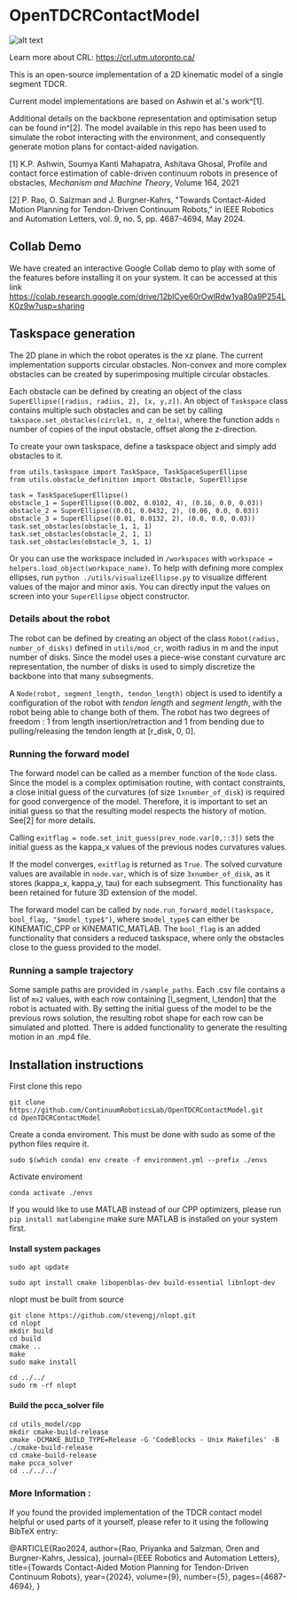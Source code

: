 # OpenTDCRContactModel
![alt text](https://crl.utm.utoronto.ca/assets/images/CRLab%20logo_dark_1_large.png)

Learn more about CRL: https://crl.utm.utoronto.ca/


This is an open-source implementation of a 2D kinematic model of a single segment TDCR. 


Current model implementations are based on Ashwin et al.'s work^[1]. 

Additional details on the backbone representation and optimisation setup can be found in^[2]. The model available in this repo has been used to simulate the robot interacting with the environment, and consequently generate motion plans for contact-aided navigation.

[1] K.P. Ashwin, Soumya Kanti Mahapatra, Ashitava Ghosal, Profile and contact force estimation of cable-driven continuum robots in presence of obstacles, _Mechanism and Machine Theory_, Volume 164, 2021

[2] P. Rao, O. Salzman and J. Burgner-Kahrs, "Towards Contact-Aided Motion Planning for Tendon-Driven Continuum Robots," in IEEE Robotics and Automation Letters, vol. 9, no. 5, pp. 4687-4694, May 2024.

## Collab Demo
We have created an interactive Google Collab demo to play with some of the features before installing it on your system. It can be accessed at this link
https://colab.research.google.com/drive/12blCye60rOwlRdw1ya80a9P254LK0z9w?usp=sharing

## Taskspace generation
The 2D plane in which the robot operates is the xz plane. 
The current implementation supports circular obstacles. Non-convex and more complex obstacles can be created by superimposing multiple circular obstacles. 

Each obstacle can be defined by creating an object of the class `SuperEllipse([radius, radius, 2], [x, y,z])`. An object of `Taskspace` class contains multiple such obstacles and can be set by calling `takspace.set_obstacles(circle1, n, z_delta)`, where the function adds `n` number of copies of the input obstacle, offset along the z-direction. 

To create your own taskspace, define a taskspace object and simply add obstacles to it.
```
from utils.taskspace import TaskSpace, TaskSpaceSuperEllipse
from utils.obstacle_definition import Obstacle, SuperEllipse

task = TaskSpaceSuperEllipse()
obstacle_1 = SuperEllipse((0.002, 0.0102, 4), (0.16, 0.0, 0.03))
obstacle_2 = SuperEllipse((0.01, 0.0432, 2), (0.06, 0.0, 0.03))
obstacle_3 = SuperEllipse((0.01, 0.0132, 2), (0.0, 0.0, 0.03))
task.set_obstacles(obstacle_1, 1, 1)
task.set_obstacles(obstacle_2, 1, 1)
task.set_obstacles(obstacle_3, 1, 1)    
```
Or you can use the workspace included in ```/workspaces``` with ```workspace = helpers.load_object(workspace_name)```.
To help with defining more complex ellipses, run ```python ./utils/visualizeEllipse.py``` to visualize different values of the major and minor axis. You can directly input the values on screen into your ```SuperEllipse``` object constructor.




### Details about the robot
The robot can be defined by creating an object of the class `Robot(radius, number_of_disks)` defined in `utils/mod_cr`, woith radius in m and the input number of disks. Since the model uses a piece-wise constant curvature arc representation, the number of disks is used to simply discretize the backbone into that many subsegments.  

A `Node(robot, segment_length, tendon_length)` object is used to identify a configuration of the robot with _tendon length_ and _segment length_, with the robot being able to change both of them. The robot has two degrees of freedom : 1 from length insertion/retraction and 1 from bending due to pulling/releasing the tendon length at [r_disk, 0, 0]. 


### Running the forward model
The forward model can be called as a member function of the `Node` class. Since the model is a complex optimisation routine, with contact constraints, a close initial guess of the curvatures (of size `1xnumber_of_disk`) is required for good convergence of the model. 
Therefore, it is important to set an initial guess so that the resulting model respects the history of motion. See[2] for more details. 

Calling `exitflag = node.set_init_guess(prev_node.var[0,::3])` sets the initial guess as the kappa_x values of the previous nodes curvatures values. 

If the model converges, `exitflag` is returned as `True`. The solved curvature values are available in `node.var`, which is of size `3xnumber_of_disk`, as it stores (kappa_x, kappa_y, tau) for each subsegment. This functionality has been retained for future 3D extension of the model. 

The forward model can be called by `node.run_forward_model(taskspace, bool_flag, "$model_type$")`, where `$model_type$` can either be KINEMATIC_CPP or KINEMATIC_MATLAB. The `bool_flag` is an added functionality that considers a reduced taskspace, where only the obstacles close to the guess provided to the model. 

### Running a sample trajectory
Some sample paths are provided in `/sample_paths`. Each .csv file contains a list of `mx2` values, with each row containing [l_segment, l_tendon] that the robot is actuated with. By setting the initial guess of the model to be the previous rows solution, the resulting robot shape for each row can be simulated and plotted. There is added functionality to generate the resulting motion in an .mp4 file. 

## Installation instructions

First clone this repo
```
git clone https://github.com/ContinuumRoboticsLab/OpenTDCRContactModel.git
cd OpenTDCRContactModel
```
Create a conda enviroment. This must be done with sudo as some of the python files
require it.
``` 
sudo $(which conda) env create -f environment.yml --prefix ./envs
```
Activate enviroment
```
conda activate ./envs
```
If you would like to use MATLAB instead of our CPP optimizers, please run ```pip install matlabengine``` make sure MATLAB is installed on your system first.


#### Install system packages
```
sudo apt update
```
```
sudo apt install cmake libopenblas-dev build-essential libnlopt-dev
```

nlopt must be built from source
```
git clone https://github.com/stevengj/nlopt.git
cd nlopt
mkdir build
cd build
cmake ..
make
sudo make install

cd ../../
sudo rm -rf nlopt
```

#### Build the pcca_solver file
```
cd utils_model/cpp
mkdir cmake-build-release
cmake -DCMAKE_BUILD_TYPE=Release -G 'CodeBlocks - Unix Makefiles' -B ./cmake-build-release
cd cmake-build-release
make pcca_solver
cd ../../../
```



### More Information : 
If you found the provided implementation of the TDCR contact model helpful or used parts of it yourself, please refer to it using the following BibTeX entry:

@ARTICLE{Rao2024,
  author={Rao, Priyanka and Salzman, Oren and Burgner-Kahrs, Jessica},
  journal={IEEE Robotics and Automation Letters}, 
  title={Towards Contact-Aided Motion Planning for Tendon-Driven Continuum Robots}, 
  year={2024},
  volume={9},
  number={5},
  pages={4687-4694},
}
